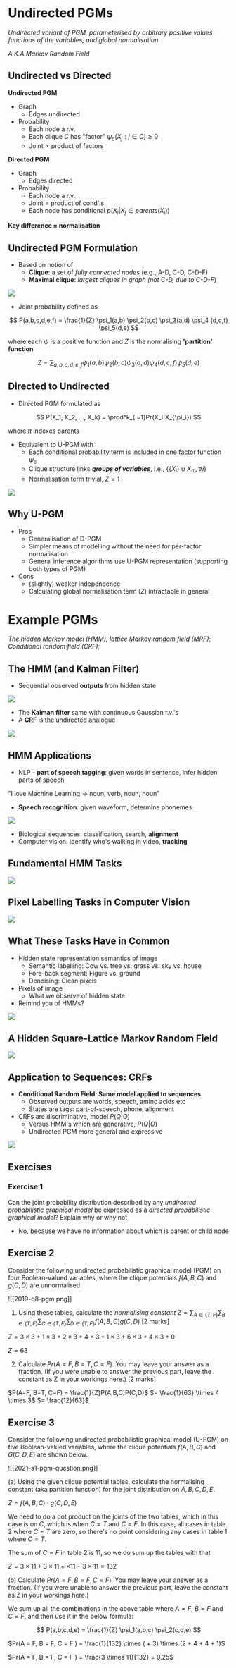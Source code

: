 # Undirected PGMs
_Undirected variant of PGM, parameterised by arbitrary positive values functions of the variables, and global normalisation_

_A.K.A Markov Random Field_

## Undirected vs Directed
**Undirected PGM**
- Graph
	- Edges undirected
- Probability
	- Each node a r.v.
	- Each clique $C$ has "factor" $\psi_c(X_j:j \in C) \geq 0$ 
	- Joint $\propto$ product of factors
 
**Directed PGM**
- Graph
	- Edges directed
- Probability
	- Each node a r.v.
	- Joint = product of cond'ls
	- Each node has conditional $p(X_i|X_j \in parents(X_i))$ 

**Key difference = normalisation**

## Undirected PGM Formulation
- Based on notion of 
	- **Clique**: a set of _fully connected nodes_ (e.g., A-D, C-D, C-D-F)
	- **Maximal clique**: _largest cliques in graph (not C-D, due to C-D-F_)

![](undirected_pgm_formulation.png)

- Joint probability defined as

$$
P(a,b,c,d,e,f) = \frac{1}{Z} \psi_1(a,b) \psi_2(b,c) \psi_3(a,d) \psi_4 (d,c,f) \psi_5(d,e)
$$

where each $\psi$ is a positive function and $Z$ is the normalising **'partition' function**

$$
Z = \sum_{a,b,c,d,e,f} \psi_1(a,b) \psi_2(b,c) \psi_3(a,d) \psi_4(d,c,f) \psi_5(d,e)
$$

## Directed to Undirected
- Directed PGM formulated as

$$
P(X_1, X_2, ..., X_k) = \prod^k_{i=1}Pr(X_i|X_{\pi_i})
$$

where $\pi$ indexes parents

- Equivalent to U-PGM with
	- Each conditional probability term is included in one factor function $\psi_c$ 
	- Clique structure links **_groups of variables_**, i.e., $\{\{X_i\} \cup X_{\pi_i}, \forall i\}$ 
	- Normalisation term trivial, $Z=1$

![](undirected_to_directed.png)

## Why U-PGM
- Pros
	- Generalisation of D-PGM
	- Simpler means of modelling without the need for per-factor normalisation
	- General inference algorithms use U-PGM representation (supporting both types of PGM)
- Cons
	- (slightly) weaker independence
	- Calculating global normalisation term ($Z$) intractable in general 

# Example PGMs
_The hidden Markov model (HMM);_ 
_lattice Markov random field (MRF);_
_Conditional random field (CRF);_

## The HMM (and Kalman Filter)
- Sequential observed **outputs** from hidden state

![](the_hmm.png)

- The **Kalman filter** same with continuous Gaussian r.v.'s
- A **CRF** is the undirected analogue

![](kalman_filter.png)

## HMM Applications
- NLP - **part of speech tagging**: given words in sentence, infer hidden parts of speech

"I love Machine Learning $\rightarrow$ noun, verb, noun, noun"

- **Speech recognition**: given waveform, determine phonemes

![](hmm_applications.png)

- Biological sequences: classification, search, **alignment**
- Computer vision: identify who's walking in video, **tracking**

## Fundamental HMM Tasks

![](fundamental_hmm_tasks.png)

## Pixel Labelling Tasks in Computer Vision

![](pixel_labelling_in_compute_vision.png)

## What These Tasks Have in Common
- Hidden state representation semantics of image
	- Semantic labelling: Cow vs. tree vs. grass vs. sky vs. house
	- Fore-back segment: Figure vs. ground
	- Denoising: Clean pixels
- Pixels of image
	- What we observe of hidden state
- Remind you of HMMs?

![](what-these-tasks-have-in-common.png)

## A Hidden Square-Lattice Markov Random Field

![](a-hidden-square-lattice.png)

## Application to Sequences: CRFs
- **Conditional Random Field: Same model applied to sequences**
	- Observed outputs are words, speech, amino acids etc
	- States are tags: part-of-speech, phone, alignment
- CRFs are discriminative, model $P(Q|O)$ 
	- Versus HMM's which are generative, $P(Q|O)$
	- Undirected PGM more general and expressive

![](application-to-sequences.png)

## Exercises

### Exercise 1
Can the joint probability distribution described by any _undirected probabilistic graphical model_ be expressed as a _directed probabilistic graphical model_? Explain why or why not
- No, because we have no information about which is parent or child node

## Exercise 2
Consider the following undirected probabilistic graphical model (PGM) on four Boolean-valued variables, where the clique potentials $f (A, B, C)$ and $g(C, D)$ are unnormalised.

![[2019-q8-pgm.png]]

1. Using these tables, calculate the _normalising constant_ $Z = \sum_{A∈\{T,F \}} \sum_{B∈\{T,F \}} \sum_{C∈\{T,F \}} \sum_{D∈\{T,F \}}f(A,B,C)g(C,D)$ [2 marks]

$Z = 3 \times 3 + 1 \times 3 + 2 \times 3 + 4 \times 3 + 1 \times 3 + 6 \times 3 + 4 \times 3 + 0$

$Z=63$

2. Calculate $Pr (A = F, B = T, C = F )$. You may leave your answer as a fraction. (If you were unable to answer the previous part, leave the constant as Z in your workings here.) [2 marks]

$P(A=F, B=T, C=F) = \frac{1}{Z}P(A,B,C)P(C,D)$
$= \frac{1}{63} \times 4 \times 3$
$= \frac{12}{63}$

## Exercise 3
Consider the following undirected probabilistic graphical model (U-PGM) on five Boolean-valued variables, where the clique potentials $f (A, B, C)$ and $G(C, D, E)$ are shown below.

![[2021-s1-pgm-question.png]]

(a) Using the given clique potential tables, calculate the normalising constant (aka partition function) for the joint distribution on $A, B, C, D, E$. 

$Z = f(A,B,C) \cdot g(C,D,E)$

We need to do a dot product on the joints of the two tables, which in this case is on $C$, which is when $C=T$ and $C=F$. In this case, all cases in table 2 where $C=T$ are zero, so there's no point considering any cases in table 1 where $C=T$.

The sum of $C=F$ in table 2 is 11, so we do sum up the tables with that

$Z = 3 \times 11 + 3 \times 11 + \times 11 + 3 \times 11 = 132$ 

(b) Calculate $Pr(A = F, B = F, C = F )$. You may leave your answer as a fraction. (If you were unable to answer the previous part, leave the constant as Z in your workings here.) 

We sum up all the combinations in the above table where $A=F$, $B=F$ and $C=F$, and then use it in the below formula:

$$
P(a,b,c,d,e) = \frac{1}{Z} \psi_1(a,b,c) \psi_2(c,d,e) 
$$

$Pr(A = F, B = F, C = F ) = \frac{1}{132} \times ( + 3) \times (2 + 4 + 4 + 1)$ 

$Pr(A = F, B = F, C = F ) = \frac{3 \times 11}{132} = 0.25$
